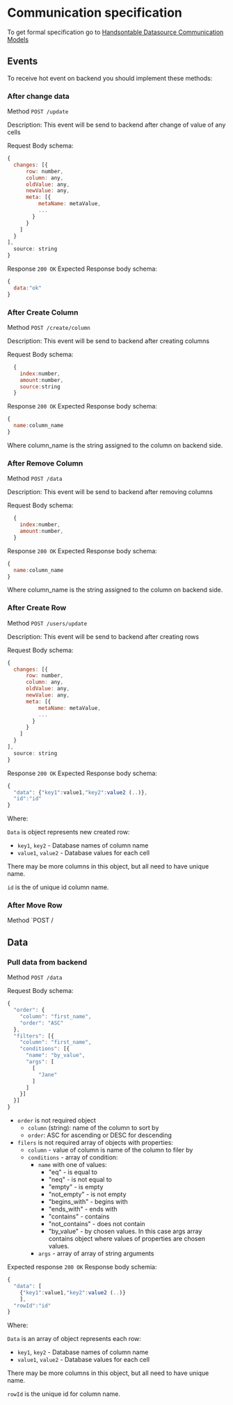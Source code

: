 # Communication specification

To get formal specification go to [Handsontable Datasource Communication Models](communication.md)

## Events

To receive hot event on backend you should implement these methods: 

### After change data

Method `POST /update`

Description: This event will be send to backend after change of value of any cells

Request Body schema:

```javascript
{
  changes: [{
      row: number,
      column: any,
      oldValue: any,
      newValue: any,
      meta: [{
          metaName: metaValue,
          ...
        }
      }
    ]
  }
],
  source: string
}
```


Response `200 OK`
Expected Response body schema:
```javascript
{
  data:"ok"
}
```

### After Create Column

Method `POST /create/column`

Description: This event will be send to backend after creating columns

Request Body schema:

```javascript
  {
    index:number,
    amount:number,
    source:string
  }
  ```

Response `200 OK`
Expected Response body schema:
```javascript
{
  name:column_name
}
```
Where column_name is the string assigned to the column on backend side.

### After Remove Column

Method `POST /data`

Description: This event will be send to backend after removing columns

Request Body schema:

```javascript
  {
    index:number,
    amount:number,
  }
  ```

Response `200 OK`
Expected Response body schema:
```javascript
{
  name:column_name
}
```
Where column_name is the string assigned to the column on backend side.

### After Create Row

Method `POST /users/update`

Description: This event will be send to backend after creating rows

Request Body schema:

```javascript
{
  changes: [{
      row: number,
      column: any,
      oldValue: any,
      newValue: any,
      meta: [{
          metaName: metaValue,
          ...
        }
      }
    ]
  }
],
  source: string
}
```

Response `200 OK`
Expected Response body schema:
```javascript
{
  "data": {"key1":value1,"key2":value2 (..)},
  "id":"id"
}
```
Where:

`Data` is object represents new created row:

- `key1`, `key2` - Database names of column name 
- `value1`, `value2` -  Database values for each cell

There may be more columns in this object, but all need to have unique name.

`id` is the of unique id column name.

### After Move Row

Method `POST /


## Data

### Pull data from backend 

Method `POST /data`

Request Body schema:

```javascript
{
  "order": {
    "column": "first_name",
    "order": "ASC"
  },
  "filters": [{
    "column": "first_name",
    "conditions": [{
      "name": "by_value",
      "args": [
        [
          "Jane"
        ]
      ]
    }]
  }]
}
```
- `order` is not required object
  - `column` (string): name of the column to sort by
  - `order`: ASC for ascending or DESC for descending 
- `filers` is not required array of objects with properties:
  - `column` - value of column is name of the column to filer by 
  - `conditions` - array of condition:
    - `name` with one of values:
      - "eq" - is equal to
      - "neq" - is not equal to
      - "empty" - is empty
      - "not_empty" - is not empty
      - "begins_with" - begins with
      - "ends_with" - ends with
      - "contains" - contains
      - "not_contains" - does not contain
      - "by_value" - by chosen values. In this case args array contains object where values of properties are chosen values. 
    - `args` - array of array of string arguments


Expected response `200 OK` 
Response body schemia:

```javascript
{
  "data": [
    {"key1":value1,"key2":value2 (..)}
    ],
  "rowId":"id"
}
```
Where:

`Data` is an array of object represents each row:

- `key1`, `key2` - Database names of column name 
- `value1`, `value2` -  Database values for each cell

There may be more columns in this object, but all need to have unique name.

`rowId` is the unique id for column name.

